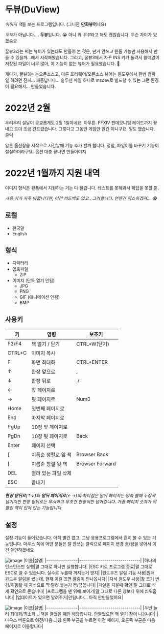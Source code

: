 

# 두뷰(DuView)
*이미지 책*을 보는 프로그램입니다. (그니깐 **만화뷰어**네요)

*두부*가 아닙니다.... **두뷰**입니다. 😭
아니 뭐 *두부*라고 해도 괜찮습니다. 무슨 차이가 있겠슴요

꿀뷰3라는 쩌는 뷰어가 있는데도 만들어 본 것은, 딴거 안쓰고 윈폼 기능만 사용해서 만들 수 있을까...해서 시작해봤습니다. 그리고, 꿀뷰3에서 자꾸 INS 키가 눌려서 쓸데없이 저장된 파일이 너무 많아, 이 기능이 없는 뷰어가 필요했습니다. 🤣

게다가, 꿀뷰3는 논오픈소스고, 다른 프리웨어/오픈소스 뷰어는 윈도우에서 한번 컴파일 하려면 진짜... 짜증납니다... 솔루션 파일 하나로 msdev로 빌드할 수 있는 그런 환경이 필요해서... 만들었습니다.

# 2022년 2월
우리우리 설날이 공교롭게도 2월 1일이네요. 아무튼. FFXIV 판데모니엄 레이드까지 끝내고 드뎌 조금 건드렸습니다. 그렇다고 그동안 게임만 한건 아니구요. 일도 했습니다. 쿨럭

암튼 옵션창을 시작으로 시간날때 기능 추가 할까 합니다. 정말, 파일이름 바꾸기 기능이 절실하더라구요. 옵션 대충 끝나면 만들어야지

# 2022년 1월까지 지원 내역

이미지 형식은 윈폼에서 지원하는 거는 다 될겁니다. 테스트를 못해봐서 확답을 못할 뿐.

*사용 키가 자주 바뀝니다만, 이건 피드백도 있고.. 그러합니다. 언젠간 픽스하겠져... 😭*

## 로캘
* 한국말
* English

## 형식
* 디렉터리
* 압축파일
	* ZIP
* 이미지 (단독 열기 안됨)
	* JPG
	* PNG
	* GIF (애니메이션 안됨)
	* BMP

## 사용키 
|키|명령|보조키|
|----------------|-------------------------------|----------------|
|F3/F4|책 열기 / 닫기|CTRL+W(닫기)
|CTRL+C|이미지 복사||
|F|화면 최대화|CTRL+ENTER|
|↑|한장 앞으로|,|
|↓|한장 뒤로|./|
|←|앞 페이지로||
|→|뒷 페이지로|Num0|
|Home|첫번째 페이지로||
|End|마지막 페이지로||
|PgUp|10장 앞 페이지로||
|PgDn|10장 뒷 페이지로|Back|
|Enter|페이지 선택||
|[|이름순 정렬로 앞 책|Browser Back|
|]|이름순 정렬 뒷 책|Browser Forward|
|DEL|열려 있는 파일 삭제||
|ESC|끝내기||

***한장 앞뒤로**(↑↓)와 **앞뒤 페이지로**(←→)의 차이점은 앞뒤 페이지는 양쪽 볼때 두장씩 넘기지만 한장 앞뒤로는 무시하고 무조건 한장씩만 넘어갑니다. 가끔 페이지 숫자가 뒤틀린 책이 있어 있는 기능입니다*


## 설정
설정 기능이 들어갔습니다. 아직 별건 없고, 그냥 응용프로그램에서 흔히 볼 수 있는 기능입니다. 마우스 쪽에 어떤 분들은 잘 안쓰는 클릭으로 페이지 변경 켬/끔을 넣어서 이건 쓸만하겠네요

![image](https://user-images.githubusercontent.com/7216647/151709401-facc531f-2f19-457c-a1f1-f8e5a681c976.png)
|이름|설명|
|----------------|-------------------------------|
|하나의 인스턴스만 실행|말 그대로 하나만 실행합니다|
|ESC 키로 프로그램 종료|말 그대로 ESC로 끌 수 있습니다. 실수로 누를때 꺼지는거 방지|
|윈도우즈 알림 기능 사용|원래 윈도우 알림을 썼는데, 현재 이걸 끄면 알림이 안나옵니다|
|자석 윈도우 사용|창 크기 변경/이동할 때 자석으로 딱 달라 붙는거 켬/끔입니다|
|파일을 지울때 확인|말 그대로 삭제 확인으로 묻습니다|
|프로그램을 맨 위에 보이기|말 그대로 다른 창보다 위에 띄워줍니다|
|업데이트가 있으면 알려주기|안됩니다... 아직 안만들었어요|

![image](https://user-images.githubusercontent.com/7216647/151709518-952b7908-3135-485f-b2bb-655fbce929a6.png)
|이름|설명|
|----------------|-------------------------------|
|두번 눌러 최대화/최소화...|책을 열었을 때만 해당합니다. 안열었으면 책 열기 창이 나옵니다|
|마우스 버튼으로 이전/다음...|창 왼쪽 부근을 누르면 이전 페이지, 오른쪽 부근은 다음 페이지로 이동합니다|
